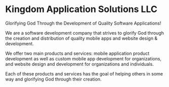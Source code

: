 # Kingdom Application Solutions LLC

Glorifying God Through the Development of Quality Software Applications!

We are a software development company that strives to glorify God through the creation and distribution of quality mobile apps and website design & development.

We offer two main products and services: mobile application product development as well as custom mobile app development for organizations, and website design and development for organizations and individuals. 

Each of these products and services has the goal of helping others in some way and glorifying God through their creation.
